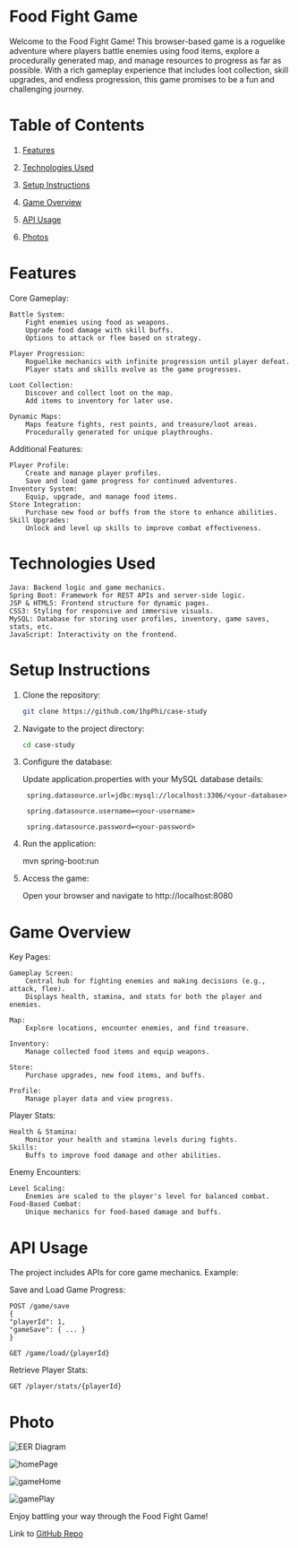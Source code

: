 # Food Fight Game

Welcome to the Food Fight Game!
This browser-based game is a roguelike adventure where players battle enemies using food items, explore a procedurally generated map, and manage resources to progress as far as possible. 
With a rich gameplay experience that includes loot collection, skill upgrades, and endless progression, this game promises to be a fun and challenging journey.

# Table of Contents

1. [Features](#features)


2. [Technologies Used](#technologies-used)


3. [Setup Instructions](#setup-instructions)


4. [Game Overview](#game-overview)


5. [API Usage](#api-usage)


6. [Photos](#photo)


# Features
Core Gameplay:

    Battle System:
        Fight enemies using food as weapons.
        Upgrade food damage with skill buffs.
        Options to attack or flee based on strategy.

    Player Progression:
        Roguelike mechanics with infinite progression until player defeat.
        Player stats and skills evolve as the game progresses.

    Loot Collection:
        Discover and collect loot on the map.
        Add items to inventory for later use.

    Dynamic Maps:
        Maps feature fights, rest points, and treasure/loot areas.
        Procedurally generated for unique playthroughs.

Additional Features:

    Player Profile:
        Create and manage player profiles.
        Save and load game progress for continued adventures.
    Inventory System:
        Equip, upgrade, and manage food items.
    Store Integration:
        Purchase new food or buffs from the store to enhance abilities.
    Skill Upgrades:
        Unlock and level up skills to improve combat effectiveness.


# Technologies Used

    Java: Backend logic and game mechanics.
    Spring Boot: Framework for REST APIs and server-side logic.
    JSP & HTML5: Frontend structure for dynamic pages.
    CSS3: Styling for responsive and immersive visuals.
    MySQL: Database for storing user profiles, inventory, game saves, stats, etc.
    JavaScript: Interactivity on the frontend.


# Setup Instructions

1. Clone the repository:

    ```bash
    git clone https://github.com/1hpPhi/case-study
   ```
2. Navigate to the project directory:

    ```bash
    cd case-study
   ```

3. Configure the database:

    
    Update application.properties with your MySQL database details:

        spring.datasource.url=jdbc:mysql://localhost:3306/<your-database>

        spring.datasource.username=<your-username>

        spring.datasource.password=<your-password>

4. Run the application:


    mvn spring-boot:run


5. Access the game:

    
    Open your browser and navigate to http://localhost:8080

# Game Overview
Key Pages:

    Gameplay Screen:
        Central hub for fighting enemies and making decisions (e.g., attack, flee).
        Displays health, stamina, and stats for both the player and enemies.

    Map:
        Explore locations, encounter enemies, and find treasure.

    Inventory:
        Manage collected food items and equip weapons.

    Store:
        Purchase upgrades, new food items, and buffs.

    Profile:
        Manage player data and view progress.

Player Stats:

    Health & Stamina:
        Monitor your health and stamina levels during fights.
    Skills:
        Buffs to improve food damage and other abilities.

Enemy Encounters:

    Level Scaling:
        Enemies are scaled to the player's level for balanced combat.
    Food-Based Combat:
        Unique mechanics for food-based damage and buffs.

# API Usage

The project includes APIs for core game mechanics. Example:

Save and Load Game Progress:
    

    POST /game/save
    {
    "playerId": 1,
    "gameSave": { ... }
    }

    GET /game/load/{playerId}

Retrieve Player Stats:


    GET /player/stats/{playerId}


# Photo

![EER Diagram](https://github.com/1hpPhi/case-study/blob/main/src/main/webapp/pub/images/EERDiagram.PNG?raw=true)

![homePage](https://github.com/1hpPhi/case-study/blob/main/src/main/webapp/pub/images/homePage.PNG?raw=true)

![gameHome](https://github.com/1hpPhi/case-study/blob/main/src/main/webapp/pub/images/gameHome.PNG?raw=true)

![gamePlay](https://github.com/1hpPhi/case-study/blob/main/src/main/webapp/pub/images/gamePlay.PNG?raw=true)


Enjoy battling your way through the Food Fight Game!

Link to [GitHub Repo](https://github.com/1hpPhi/case-study)